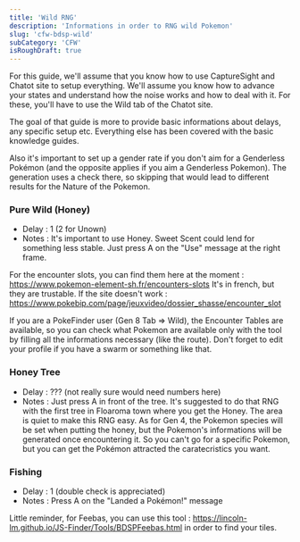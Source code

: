 ```yaml
---
title: 'Wild RNG'
description: 'Informations in order to RNG wild Pokemon'
slug: 'cfw-bdsp-wild'
subCategory: 'CFW'
isRoughDraft: true
---
```


For this guide, we'll assume that you know how to use CaptureSight and Chatot site to setup everything. We'll assume you know how to advance your states and understand how the noise works and how to deal with it. For these, you'll have to use the Wild tab of the Chatot site.

The goal of that guide is more to provide basic informations about delays, any specific setup etc. Everything else has been covered with the basic knowledge guides.

Also it's important to set up a gender rate if you don't aim for a Genderless Pokémon (and the opposite applies if you aim a Genderless Pokemon). The generation uses a check there, so skipping that would lead to different results for the Nature of the Pokemon.

### Pure Wild (Honey)

- Delay : 1 (2 for Unown)
- Notes : It's important to use Honey. Sweet Scent could lend for something less stable. Just press A on the "Use" message at the right frame.

For the encounter slots, you can find them here at the moment : https://www.pokemon-element-sh.fr/encounters-slots
It's in french, but they are trustable. If the site doesn't work : https://www.pokebip.com/page/jeuxvideo/dossier_shasse/encounter_slot

If you are a PokeFinder user (Gen 8 Tab => Wild), the Encounter Tables are available, so you can check what Pokemon are available only with the tool by filling all the informations necessary (like the route). Don't forget to edit your profile if you have a swarm or something like that.

### Honey Tree

- Delay : ??? (not really sure would need numbers here)
- Notes : Just press A in front of the tree. It's suggested to do that RNG with the first tree in Floaroma town where you get the Honey. The area is quiet to make this RNG easy. As for Gen 4, the Pokemon species will be set when putting the honey, but the Pokemon's informations will be generated once encountering it. So you can't go for a specific Pokemon, but you can get the Pokémon attracted the caratecristics you want.

### Fishing

- Delay : 1 (double check is appreciated)
- Notes : Press A on the "Landed a Pokémon!" message

Little reminder, for Feebas, you can use this tool : https://lincoln-lm.github.io/JS-Finder/Tools/BDSPFeebas.html in order to find your tiles.
